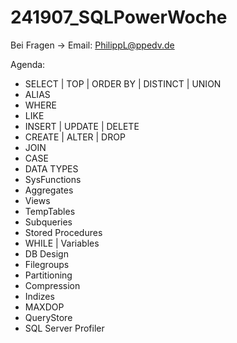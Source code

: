 # 241907_SQLPowerWoche
Bei Fragen -> Email:
PhilippL@ppedv.de

Agenda: 
- SELECT | TOP | ORDER BY | DISTINCT | UNION
- ALIAS
- WHERE
- LIKE
- INSERT | UPDATE | DELETE
- CREATE | ALTER | DROP
- JOIN
- CASE
- DATA TYPES
- SysFunctions
- Aggregates
- Views
- TempTables
- Subqueries
- Stored Procedures
- WHILE | Variables
- DB Design
- Filegroups
- Partitioning
- Compression
- Indizes
- MAXDOP
- QueryStore
- SQL Server Profiler
